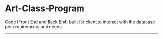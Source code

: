 # Art-Class-Program
Code (Front End and Back End) built for client to interact with the database per requirements and needs.


------
